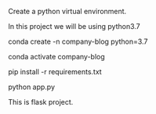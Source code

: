 Create a python virtual environment.

In this project we will be using python3.7 

conda create -n company-blog python=3.7

conda activate company-blog

pip install -r requirements.txt

python app.py

This is flask project.
